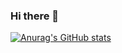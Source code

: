 ### Hi there 👋
[![Anurag's GitHub stats](https://github-readme-stats.vercel.app/api?username=kursatguzel)](https://github.com/anuraghazra/github-readme-stats)
